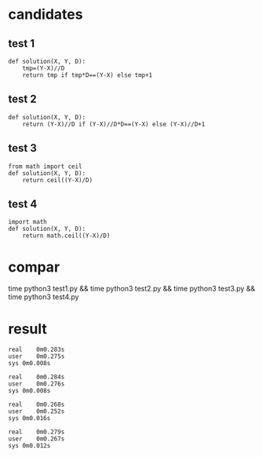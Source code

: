 # candidates

## test 1
```
def solution(X, Y, D):
    tmp=(Y-X)//D
    return tmp if tmp*D==(Y-X) else tmp+1
```
## test 2
```
def solution(X, Y, D):
    return (Y-X)//D if (Y-X)//D*D==(Y-X) else (Y-X)//D+1
```
## test 3
```
from math import ceil
def solution(X, Y, D):
    return ceil((Y-X)/D)
```
## test 4
```
import math
def solution(X, Y, D):
    return math.ceil((Y-X)/D)
```
# compar
time python3 test1.py && time python3 test2.py && time python3 test3.py && time python3 test4.py

# result
```
real	0m0.283s
user	0m0.275s
sys	0m0.008s

real	0m0.284s
user	0m0.276s
sys	0m0.008s

real	0m0.268s
user	0m0.252s
sys	0m0.016s

real	0m0.279s
user	0m0.267s
sys	0m0.012s
```
